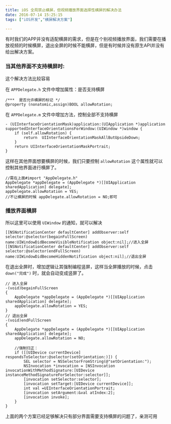 ```yaml
---
title: iOS 全局禁止横屏，但视频播放界面选择性横屏的解决办法
date: 2016-07-14 15:25:15
tags: ["iOS开发","横屏解决方案"]

---
```




有时我们的APP并没有适配横屏的需求，但是在个别视频播放界面，我们需要在播放视频的时候横屏，退出全屏的时候不能横屏，但是有时候并没有原生API并没有给出解决方案。

<!--more-->

### 当其他界面不支持横屏时:

这个解决方法比较容易

在 `APPDelegate.h` 文件中增加属性：是否支持横屏

```objc
/***  是否允许横屏的标记 */
@property (nonatomic,assign)BOOL allowRotation;

```

在 `APPDelegate.m` 文件中增加方法，控制全部不支持横屏

```objc
- (UIInterfaceOrientationMask)application:(UIApplication *)application supportedInterfaceOrientationsForWindow:(UIWindow *)window {
    if (self.allowRotation) {
        return  UIInterfaceOrientationMaskAllButUpsideDown;
    }
    return UIInterfaceOrientationMaskPortrait;
}

```

这样在其他界面想要横屏的时候，我们只要控制 `allowRotation` 这个属性就可以控制其他界面进行横屏了。


```objc
//需在上面#import "AppDelegate.h"
AppDelegate *appDelegate = (AppDelegate *)[[UIApplication sharedApplication] delegate];
appDelegate.allowRotation = YES;
//不让横屏的时候 appDelegate.allowRotation = NO;即可

```


### 播放界面横屏

所以这里可以使用 `UIWindow` 的通知，就可以解决

```objc
[[NSNotificationCenter defaultCenter] addObserver:self selector:@selector(begainFullScreen) name:UIWindowDidBecomeVisibleNotification object:nil];//进入全屏
[[NSNotificationCenter defaultCenter] addObserver:self selector:@selector(endFullScreen) name:UIWindowDidBecomeHiddenNotification object:nil];//退出全屏

```

在退出全屏时，增加逻辑让其强制编程竖屏，这样当全屏播放的时候，点击 `down("完成")` 时，就会自动变成竖屏了。

```objc
// 进入全屏
-(void)begainFullScreen
{
    AppDelegate *appDelegate = (AppDelegate *)[[UIApplication sharedApplication] delegate];
    appDelegate.allowRotation = YES;
}
// 退出全屏
-(void)endFullScreen
{
    AppDelegate *appDelegate = (AppDelegate *)[[UIApplication sharedApplication] delegate];
    appDelegate.allowRotation = NO;
    
    //强制归正：
    if ([[UIDevice currentDevice] respondsToSelector:@selector(setOrientation:)]) {
        SEL selector = NSSelectorFromString(@"setOrientation:");
        NSInvocation *invocation = [NSInvocation invocationWithMethodSignature:[UIDevice instanceMethodSignatureForSelector:selector]];
        [invocation setSelector:selector];
        [invocation setTarget:[UIDevice currentDevice]];
        int val =UIInterfaceOrientationPortrait;
        [invocation setArgument:&val atIndex:2];
        [invocation invoke];
    }
}

```

上面的两个方案已经足够解决只有部分界面需要支持横屏的问题了，亲测可用